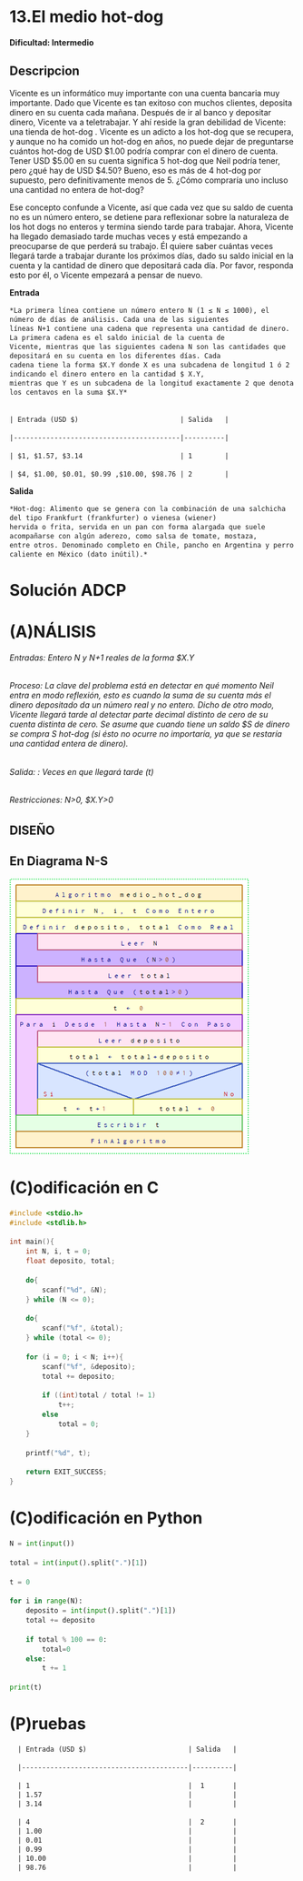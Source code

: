 # 13.El medio hot-dog 

#### Dificultad: Intermedio

## Descripcion

Vicente es un informático muy importante con una cuenta bancaria muy importante. Dado que Vicente es tan exitoso con muchos clientes, deposita dinero en su cuenta cada mañana. Después de ir al banco y depositar dinero, Vicente va a teletrabajar. Y ahí reside la gran debilidad de Vicente: una tienda de hot-dog . Vicente es un adicto a los hot-dog que se recupera, y aunque no ha comido un hot-dog en años, no puede dejar de preguntarse cuántos hot-dog de USD $1.00 podría comprar con el dinero de cuenta. Tener USD $5.00 en su cuenta significa 5 hot-dog que Neil podría tener, pero ¿qué hay de USD $4.50? Bueno, eso es más de 4 hot-dog por supuesto, pero definitivamente menos de 5. ¿Cómo compraría uno incluso una cantidad no entera de hot-dog?

Ese concepto confunde a Vicente, así que cada vez que su saldo de cuenta no es un número entero, se detiene para reflexionar sobre la naturaleza de los hot dogs no enteros y termina siendo tarde para trabajar. Ahora, Vicente ha llegado demasiado tarde muchas veces y está empezando a preocuparse de que perderá su trabajo. Él quiere saber cuántas veces llegará tarde a trabajar durante los próximos días, dado su saldo inicial en la cuenta y la cantidad de dinero que depositará cada día. Por favor, responda esto por él, o Vicente empezará a pensar de nuevo.

**Entrada**

    *La primera línea contiene un número entero N (1 ≤ N ≤ 1000), el número de días de análisis. Cada una de las siguientes 
    líneas N+1 contiene una cadena que representa una cantidad de dinero. La primera cadena es el saldo inicial de la cuenta de 
    Vicente, mientras que las siguientes cadena N son las cantidades que depositará en su cuenta en los diferentes días. Cada
    cadena tiene la forma $X.Y donde X es una subcadena de longitud 1 ó 2 indicando el dinero entero en la cantidad $ X.Y, 
    mientras que Y es un subcadena de la longitud exactamente 2 que denota los centavos en la suma $X.Y*


    | Entrada (USD $)                         | Salida   |
    
    |-----------------------------------------|----------|
    
    | $1, $1.57, $3.14                        | 1        |
    
    | $4, $1.00, $0.01, $0.99 ,$10.00, $98.76 | 2        |


**Salida**

    *Hot-dog: Alimento que se genera con la combinación de una salchicha del tipo Frankfurt (frankfurter) o vienesa (wiener) 
    hervida o frita, servida en un pan con forma alargada que suele acompañarse con algún aderezo, como salsa de tomate, mostaza,
    entre otros. Denominado completo en Chile, pancho en Argentina y perro caliente en México (dato inútil).*


# Solución ADCP

# (A)NÁLISIS
###### Entradas: Entero N y N+1 reales de la forma $X.Y  

###### Proceso: La clave del problema está en detectar en qué momento Neil entra en modo reflexión, esto es cuando la suma de su cuenta más el dinero depositado da un número real y no entero. Dicho de otro modo, Vicente llegará tarde al detectar parte decimal distinto de cero de su cuenta distinta de cero. Se asume que cuando tiene un saldo $S de dinero se compra S hot-dog (si ésto no ocurre no importaría, ya que se restaría una cantidad entera de dinero).

###### Salida: : Veces en que llegará tarde (t)

###### Restricciones: N>0, $X.Y>0


## DISEÑO 

## En Diagrama N-S

![](imagen.png)

# (C)odificación en C
```c
#include <stdio.h>
#include <stdlib.h>

int main(){
    int N, i, t = 0;
    float deposito, total;

    do{
        scanf("%d", &N);
    } while (N <= 0);

    do{
        scanf("%f", &total);
    } while (total <= 0);
    
    for (i = 0; i < N; i++){
        scanf("%f", &deposito);
        total += deposito;

        if ((int)total / total != 1)
            t++;
        else
            total = 0;
    }
    
    printf("%d", t);

    return EXIT_SUCCESS;
}
```
# (C)odificación en Python
```py
N = int(input())

total = int(input().split(".")[1])

t = 0

for i in range(N):
    deposito = int(input().split(".")[1])
    total += deposito
    
    if total % 100 == 0:
        total=0
    else:
        t += 1

print(t)
```
# (P)ruebas

      | Entrada (USD $)                         | Salida   |
      
      |-----------------------------------------|----------|

      | 1                                       |  1       | 
      | 1.57                                    |          |
      | 3.14                                    |          |
      
      | 4                                       |  2       |
      | 1.00                                    |          |
      | 0.01                                    |          |
      | 0.99                                    |          |
      | 10.00                                   |          |
      | 98.76                                   |          |
